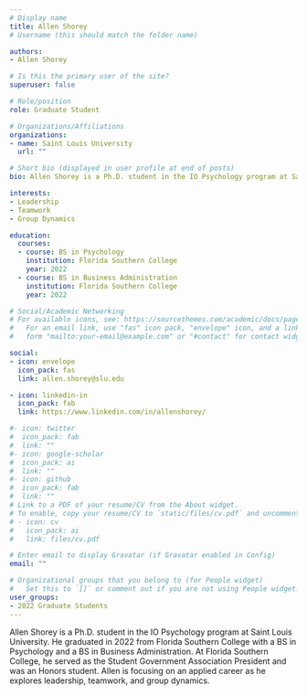 ```yaml
---
# Display name
title: Allen Shorey
# Username (this should match the folder name)

authors:
- Allen Shorey

# Is this the primary user of the site?
superuser: false

# Role/position
role: Graduate Student

# Organizations/Affiliations
organizations:
- name: Saint Louis University
  url: ""

# Short bio (displayed in user profile at end of posts)
bio: Allen Shorey is a Ph.D. student in the IO Psychology program at Saint Louis University. He graduated in 2022 from Florida Southern College with a BS in Psychology and a BS in Business Administration. At Florida Southern College, he served as the Student Government Association President and was an Honors student. Allen is focusing on an applied career as he explores leadership, teamwork, and group dynamics.

interests:
- Leadership 
- Teamwork
- Group Dynamics

education:
  courses:
  - course: BS in Psychology
    institution: Florida Southern College
    year: 2022
  - course: BS in Business Administration
    institution: Florida Southern College
    year: 2022    

# Social/Academic Networking
# For available icons, see: https://sourcethemes.com/academic/docs/page-builder/#icons
#   For an email link, use "fas" icon pack, "envelope" icon, and a link in the
#   form "mailto:your-email@example.com" or "#contact" for contact widget.

social:
- icon: envelope
  icon_pack: fas
  link: allen.shorey@slu.edu

- icon: linkedin-in
  icon_pack: fab
  link: https://www.linkedin.com/in/allenshorey/

#- icon: twitter
#  icon_pack: fab
#  link: ""
#- icon: google-scholar
#  icon_pack: ai
#  link: ""
#- icon: github
#  icon_pack: fab
#  link: ""
# Link to a PDF of your resume/CV from the About widget.
# To enable, copy your resume/CV to `static/files/cv.pdf` and uncomment the lines below.
# - icon: cv
#   icon_pack: ai
#   link: files/cv.pdf

# Enter email to display Gravatar (if Gravatar enabled in Config)
email: ""

# Organizational groups that you belong to (for People widget)
#   Set this to `[]` or comment out if you are not using People widget.
user_groups:
- 2022 Graduate Students
---
```


Allen Shorey is a Ph.D. student in the IO Psychology program at Saint Louis University. He graduated in 2022 from Florida Southern College with a BS in Psychology and a BS in Business Administration. At Florida Southern College, he served as the Student Government Association President and was an Honors student. Allen is focusing on an applied career as he explores leadership, teamwork, and group dynamics.
